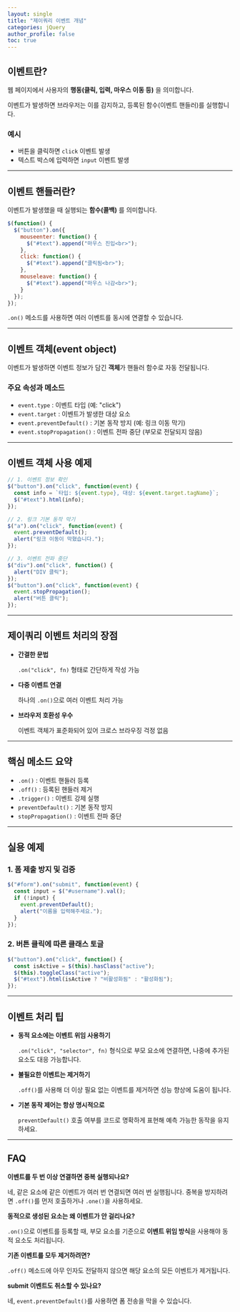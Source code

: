 ```yaml
---
layout: single
title: "제이쿼리 이벤트 개념"
categories: jQuery
author_profile: false
toc: true
---
```


## 이벤트란?

웹 페이지에서 사용자의 **행동(클릭, 입력, 마우스 이동 등)** 을 의미합니다.

이벤트가 발생하면 브라우저는 이를 감지하고, 등록된 함수(이벤트 핸들러)를 실행합니다.

### 예시

- 버튼을 클릭하면 `click` 이벤트 발생
- 텍스트 박스에 입력하면 `input` 이벤트 발생

------

## 이벤트 핸들러란?

이벤트가 발생했을 때 실행되는 **함수(콜백)** 를 의미합니다.

```jsx
$(function() {
  $("button").on({
    mouseenter: function() {
      $("#text").append("마우스 진입<br>");
    },
    click: function() {
      $("#text").append("클릭됨<br>");
    },
    mouseleave: function() {
      $("#text").append("마우스 나감<br>");
    }
  });
});
```

`.on()` 메소드를 사용하면 여러 이벤트를 동시에 연결할 수 있습니다.

------

## 이벤트 객체(event object)

이벤트가 발생하면 이벤트 정보가 담긴 **객체**가 핸들러 함수로 자동 전달됩니다.

### 주요 속성과 메소드

- `event.type` : 이벤트 타입 (예: "click")
- `event.target` : 이벤트가 발생한 대상 요소
- `event.preventDefault()` : 기본 동작 방지 (예: 링크 이동 막기)
- `event.stopPropagation()` : 이벤트 전파 중단 (부모로 전달되지 않음)

------

## 이벤트 객체 사용 예제

```jsx
// 1. 이벤트 정보 확인
$("button").on("click", function(event) {
  const info = `타입: ${event.type}, 대상: ${event.target.tagName}`;
  $("#text").html(info);
});

// 2. 링크 기본 동작 막기
$("a").on("click", function(event) {
  event.preventDefault();
  alert("링크 이동이 막혔습니다.");
});

// 3. 이벤트 전파 중단
$("div").on("click", function() {
  alert("DIV 클릭");
});
$("button").on("click", function(event) {
  event.stopPropagation();
  alert("버튼 클릭");
});
```

------

## 제이쿼리 이벤트 처리의 장점

- **간결한 문법**

  `.on("click", fn)` 형태로 간단하게 작성 가능

- **다중 이벤트 연결**

  하나의 `.on()`으로 여러 이벤트 처리 가능

- **브라우저 호환성 우수**

  이벤트 객체가 표준화되어 있어 크로스 브라우징 걱정 없음

------

## 핵심 메소드 요약

- `.on()` : 이벤트 핸들러 등록
- `.off()` : 등록된 핸들러 제거
- `.trigger()` : 이벤트 강제 실행
- `preventDefault()` : 기본 동작 방지
- `stopPropagation()` : 이벤트 전파 중단

------

## 실용 예제

### 1. 폼 제출 방지 및 검증

```jsx
$("#form").on("submit", function(event) {
  const input = $("#username").val();
  if (!input) {
    event.preventDefault();
    alert("이름을 입력해주세요.");
  }
});
```

### 2. 버튼 클릭에 따른 클래스 토글

```jsx
$("button").on("click", function() {
  const isActive = $(this).hasClass("active");
  $(this).toggleClass("active");
  $("#text").html(isActive ? "비활성화됨" : "활성화됨");
});
```

------

## 이벤트 처리 팁

- **동적 요소에는 이벤트 위임 사용하기**

  `.on("click", "selector", fn)` 형식으로 부모 요소에 연결하면, 나중에 추가된 요소도 대응 가능합니다.

- **불필요한 이벤트는 제거하기**

  `.off()`를 사용해 더 이상 필요 없는 이벤트를 제거하면 성능 향상에 도움이 됩니다.

- **기본 동작 제어는 항상 명시적으로**

  `preventDefault()` 호출 여부를 코드로 명확하게 표현해 예측 가능한 동작을 유지하세요.

------

## FAQ

**이벤트를 두 번 이상 연결하면 중복 실행되나요?**

네, 같은 요소에 같은 이벤트가 여러 번 연결되면 여러 번 실행됩니다. 중복을 방지하려면 `.off()`를 먼저 호출하거나 `.one()`을 사용하세요.

**동적으로 생성된 요소는 왜 이벤트가 안 걸리나요?**

`.on()`으로 이벤트를 등록할 때, 부모 요소를 기준으로 **이벤트 위임 방식**을 사용해야 동적 요소도 처리됩니다.

**기존 이벤트를 모두 제거하려면?**

`.off()` 메소드에 아무 인자도 전달하지 않으면 해당 요소의 모든 이벤트가 제거됩니다.

**submit 이벤트도 취소할 수 있나요?**

네, `event.preventDefault()`를 사용하면 폼 전송을 막을 수 있습니다.
